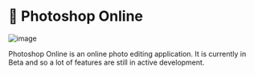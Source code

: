 # :art: Photoshop Online
![image](https://user-images.githubusercontent.com/53957795/105798164-653ca980-5ff6-11eb-8f19-268031030524.png)

Photoshop Online is an online photo editing application. It is currently in Beta and so a lot of features are still in active development.
